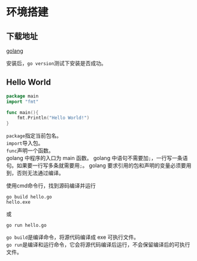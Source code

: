 # 环境搭建

## 下载地址
[golang](https://golang.org/dl/)

安装后，`go version`测试下安装是否成功。

## Hello World
```go
package main
import "fmt"

func main(){
	fmt.Println("Hello World!")
}
```

`package`指定当前包名。  
`import`导入包。  
`func`声明一个函数。  
golang 中程序的入口为 main 函数。
golang 中语句不需要加`;`，一行写一条语句。如果要一行写多条就需要用`;`。
golang 要求引用的包和声明的变量必须要用到，否则无法通过编译。


使用cmd命令行，找到源码编译并运行
```
go build hello.go
hello.exe
```
或
```
go run hello.go
```

`go build`是编译命令，将源代码编译成 exe 可执行文件。  
`go run`是编译和运行命令，它会将源代码编译后运行，不会保留编译后的可执行文件。


